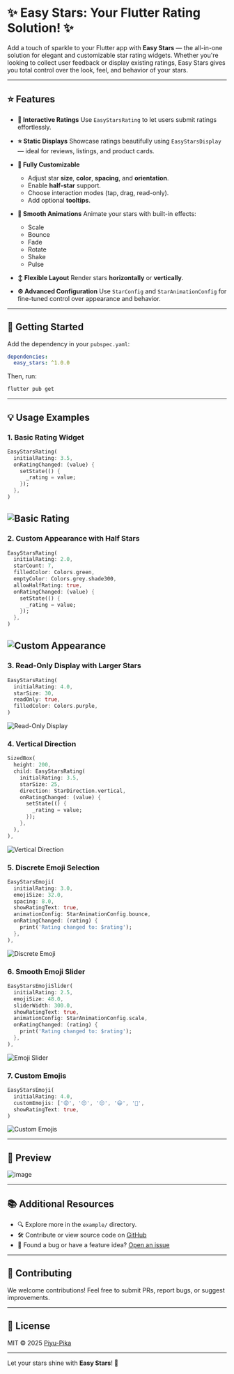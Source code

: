 # ✨ Easy Stars: Your Flutter Rating Solution! ✨

Add a touch of sparkle to your Flutter app with **Easy Stars** — the all-in-one solution for elegant and customizable star rating widgets. Whether you're looking to collect user feedback or display existing ratings, Easy Stars gives you total control over the look, feel, and behavior of your stars.

---

## ⭐ Features

* **🌟 Interactive Ratings**
  Use `EasyStarsRating` to let users submit ratings effortlessly.

* **⭐ Static Displays**
  Showcase ratings beautifully using `EasyStarsDisplay` — ideal for reviews, listings, and product cards.

* **🎨 Fully Customizable**

  * Adjust star **size**, **color**, **spacing**, and **orientation**.
  * Enable **half-star** support.
  * Choose interaction modes (tap, drag, read-only).
  * Add optional **tooltips**.

* **💫 Smooth Animations**
  Animate your stars with built-in effects:

  * Scale
  * Bounce
  * Fade
  * Rotate
  * Shake
  * Pulse

* **↕️ Flexible Layout**
  Render stars **horizontally** or **vertically**.

* **⚙️ Advanced Configuration**
  Use `StarConfig` and `StarAnimationConfig` for fine-tuned control over appearance and behavior.

---

## 🚀 Getting Started

Add the dependency in your `pubspec.yaml`:

```yaml
dependencies:
  easy_stars: ^1.0.0
```

Then, run:

```bash
flutter pub get
```

---

## 💡 Usage Examples

### 1. **Basic Rating Widget**

```dart
EasyStarsRating(
  initialRating: 3.5,
  onRatingChanged: (value) {
    setState(() {
      _rating = value;
    });
  },
)
```
![Basic Rating](https://github.com/user-attachments/assets/65446580/ss1.png)
---

### 2. **Custom Appearance with Half Stars**

```dart
EasyStarsRating(
  initialRating: 2.0,
  starCount: 7,
  filledColor: Colors.green,
  emptyColor: Colors.grey.shade300,
  allowHalfRating: true,
  onRatingChanged: (value) {
    setState(() {
      _rating = value;
    });
  },
)
```
![Custom Appearance](https://github.com/user-attachments/assets/65446580/ss2.png)
---

### 3. **Read-Only Display with Larger Stars**

```dart
EasyStarsRating(
  initialRating: 4.0,
  starSize: 30,
  readOnly: true,
  filledColor: Colors.purple,
)
```
![Read-Only Display](https://github.com/user-attachments/assets/65446580/ss3.png)

### 4. **Vertical Direction**

```dart
SizedBox(
  height: 200,
  child: EasyStarsRating(
    initialRating: 3.5,
    starSize: 25,
    direction: StarDirection.vertical,
    onRatingChanged: (value) {
      setState(() {
        _rating = value;
      });
    },
  ),
),
```
![Vertical Direction](https://github.com/user-attachments/assets/65446580/ss4.png)

### 5. **Discrete Emoji Selection**

```dart
EasyStarsEmoji(
  initialRating: 3.0,
  emojiSize: 32.0,
  spacing: 8.0,
  showRatingText: true,
  animationConfig: StarAnimationConfig.bounce,
  onRatingChanged: (rating) {
    print('Rating changed to: $rating');
  },
),
```
![Discrete Emoji](https://github.com/user-attachments/assets/65446580/ss5.png)

### 6. **Smooth Emoji Slider**

```dart
EasyStarsEmojiSlider(
  initialRating: 2.5,
  emojiSize: 48.0,
  sliderWidth: 300.0,
  showRatingText: true,
  animationConfig: StarAnimationConfig.scale,
  onRatingChanged: (rating) {
    print('Rating changed to: $rating');
  },
),
```
![Emoji Slider](https://github.com/user-attachments/assets/65446580/ss6.png)

### 7. **Custom Emojis**

```dart
EasyStarsEmoji(
  initialRating: 4.0,
  customEmojis: ['😡', '😔', '😑', '😃', '🤩',
  showRatingText: true,
)
```
![Custom Emojis](https://github.com/user-attachments/assets/65446580/ss7.png)

---

## 📸 Preview

![image](https://github.com/user-attachments/assets/5fe1ad61-d91c-4f5c-8bf0-23db8153d069)

---

## 📚 Additional Resources

* 🔍 Explore more in the `example/` directory.
* 🛠 Contribute or view source code on [GitHub](https://github.com/Piyu-Pika/easy_stars)
* 🐞 Found a bug or have a feature idea? [Open an issue](https://github.com/Piyu-Pika/easy_stars/issues)

---

## 🙌 Contributing

We welcome contributions! Feel free to submit PRs, report bugs, or suggest improvements.

---

## 🏁 License

MIT © 2025 [Piyu-Pika](https://github.com/Piyu-Pika)

---

Let your stars shine with **Easy Stars**! 🌟
